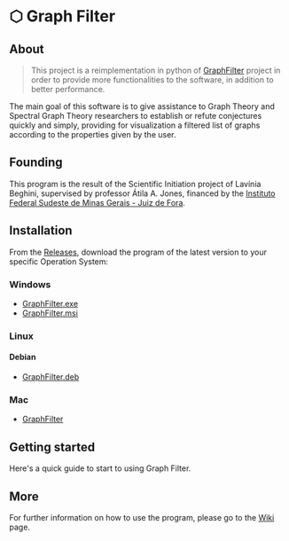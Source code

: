# ⬡ Graph Filter

## About

> This project is a reimplementation in python of [GraphFilter](https://github.com/GraphFilter/GraphFilter-Deprecated) project in order to provide more functionalities to the software, in addition to better performance.

The main goal of this software is to give assistance to Graph Theory and Spectral Graph Theory researchers to establish or refute conjectures quickly and simply,
providing for visualization a filtered list of graphs according to the properties given by the user. 

## Founding
This program is the result of the Scientific Initiation project of Lavínia Beghini, supervised by professor Átila A. Jones, financed by the [Instituto Federal Sudeste de Minas Gerais - Juiz de Fora](https://www.ifsudestemg.edu.br/juizdefora).

## Installation
From the [Releases](https://github.com/GraphFilter/GraphFilter/releases), download the program of the latest version to your specific Operation System:

### Windows
- [GraphFilter.exe]()
- [GraphFilter.msi]()

### Linux
#### Debian
- [GraphFilter.deb]()

### Mac
- [GraphFilter]()

## Getting started
Here's a quick guide to start to using Graph Filter.

## More
For further information on how to use the program, please go to the [Wiki](https://github.com/GraphFilter/GraphFilter/wiki) page.
